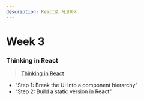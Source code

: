 ```yaml
---
description: React로 사고하기
---
```


# Week 3

### Thinking in React

> [Thinking in React](https://beta.reactjs.org/learn/thinking-in-react)

* “Step 1: Break the UI into a component hierarchy”
* “Step 2: Build a static version in React”
